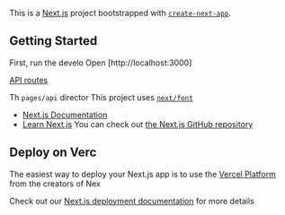 This is a [Next.js](https://nextjs.org) project bootstrapped with [`create-next-app`](https://nextjs.org/docs/pages/api-reference/create-next-app).

## Getting Started

First, run the develo
Open [http://localhost:3000]

[API routes](https://nextjs.org/docs/pages/building-your-application/routng/ap-routes)

Th `pages/api` director
This project uses [`next/font`](https://nextjs.org/docs/pages/building-your-application/optimizing/fots)

- [Next.js Documentation](https://nextjs.org/docs)
- [Learn Next.js](https://nextjs.org/learn-pages-router) 
You can check out [the Next.js GitHub repository](https://github.com/vercel/next.js) 
## Deploy on Verc
The easiest way to deploy your Next.js app is to use the [Vercel Platform](https://vercel.com/new?utm_medium=default-template&filter=next.js&utm_source=create-next-app&utm_campaign=create-next-app-readme) from the creators of Nex

Check out our [Next.js deployment documentation](https://nextjs.org/docs/pages/building-your-application/deploying) for more details
